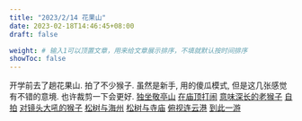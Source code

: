```yaml
---
title: "2023/2/14 花果山"
date: 2023-02-18T14:46:45+08:00
draft: false

weight: # 输入1可以顶置文章，用来给文章展示排序，不填就默认按时间排序
showToc: false
---
```

开学前去了趟花果山. 拍了不少猴子.
虽然是新手, 用的傻瓜模式, 但是这几张感觉有不错的意境. 也许裁剪一下会更好.
[独坐敬亭山](monkey-alone.JPG)
[在庙顶打闹](monkey-fight.JPG)
[意味深长的老猴子](monkey-old.JPG)
[自拍](selfie.JPG)
[对镜头大吼的猴子](monkey-shock.JPG)
[松树与海州](pine-tree.JPG)
[松树与寺庙](pine-tree-2.JPG)
[俯视连云港](monument.JPG)
[到此一游](monument.JPG)

